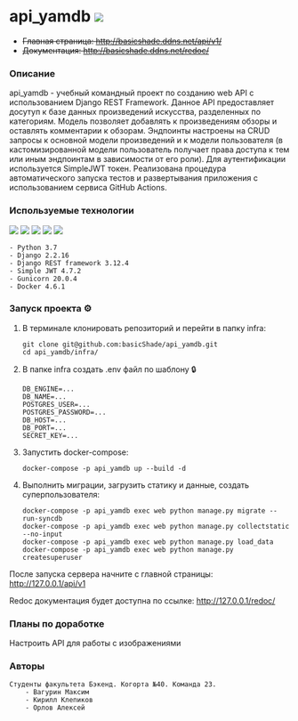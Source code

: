 # api_yamdb    <img src="https://github.com/basicshade/yamdb_final/actions/workflows/yamdb_workflow.yml/badge.svg" />
* ~~Главная страница: http://basicshade.ddns.net/api/v1/~~
* ~~Документация: http://basicshade.ddns.net/redoc/~~


### Описание
api_yamdb - учебный командный проект по созданию web API с использованием Django REST Framework. Данное API предоставляет досутуп к базе данных произведений искусства, разделенных по категориям. Модель позволяет добавлять к произведениям обзоры и оставлять комментарии к обзорам. Эндпоинты настроены на CRUD запросы к основной модели произведений и к модели пользователя (в кастомизированной модели пользователь получает права доступа к тем или иным эндпоинтам в зависимости от его роли). Для аутентификации используется SimpleJWT токен. Реализована процедура автоматического запуска тестов и развертывания приложения с использованием сервиса GitHub Actions.

### Используемые технологии
<img src="https://img.shields.io/badge/Python-FFD43B?style=for-the-badge&logo=python&logoColor=blue" /> <img src="https://img.shields.io/badge/Django-092E20?style=for-the-badge&logo=django&logoColor=green" /> <img src="https://img.shields.io/badge/django%20rest-ff1709?style=for-the-badge&logo=django&logoColor=white" /> <img src="https://img.shields.io/badge/JWT-000000?style=for-the-badge&logo=JSON%20web%20tokens&logoColor=white" /> <img src="https://img.shields.io/badge/Docker-2CA5E0?style=for-the-badge&logo=docker&logoColor=white" />

    - Python 3.7
    - Django 2.2.16
    - Django REST framework 3.12.4
    - Simple JWT 4.7.2
    - Gunicorn 20.0.4
    - Docker 4.6.1


### Запуск проекта ⚙️
1. В терминале клонировать репозиторий и перейти в папку infra:
    ```
    git clone git@github.com:basicShade/api_yamdb.git
    cd api_yamdb/infra/
    ```
2. В папке infra создать .env файл по шаблону 🔒
    ```
    DB_ENGINE=...
    DB_NAME=...
    POSTGRES_USER=...
    POSTGRES_PASSWORD=...
    DB_HOST=...
    DB_PORT=...
    SECRET_KEY=...
    ```

3. Запустить docker-compose:
    ```
    docker-compose -p api_yamdb up --build -d
    ```

4. Выполнить миграции, загрузить статику и данные, создать суперпользователя:
    ```
    docker-compose -p api_yamdb exec web python manage.py migrate --run-syncdb
    docker-compose -p api_yamdb exec web python manage.py collectstatic --no-input
    docker-compose -p api_yamdb exec web python manage.py load_data
    docker-compose -p api_yamdb exec web python manage.py createsuperuser
    ```

После запуска сервера начните с главной страницы: http://127.0.0.1/api/v1

Redoc документация будет доступна по ссылке: http://127.0.0.1/redoc/


### Планы по доработке
Настроить API для работы с изображениями

### Авторы
```
Студенты факультета Бэкенд. Когорта №40. Команда 23.
    - Вагурин Максим
    - Кирилл Клепиков
    - Орлов Алексей
```
